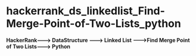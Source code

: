 # hackerrank_ds_linkedlist_Find-Merge-Point-of-Two-Lists_python
**HackerRank---> DataStructure ---> Linked List --->Find Merge Point of Two Lists---> Python**
